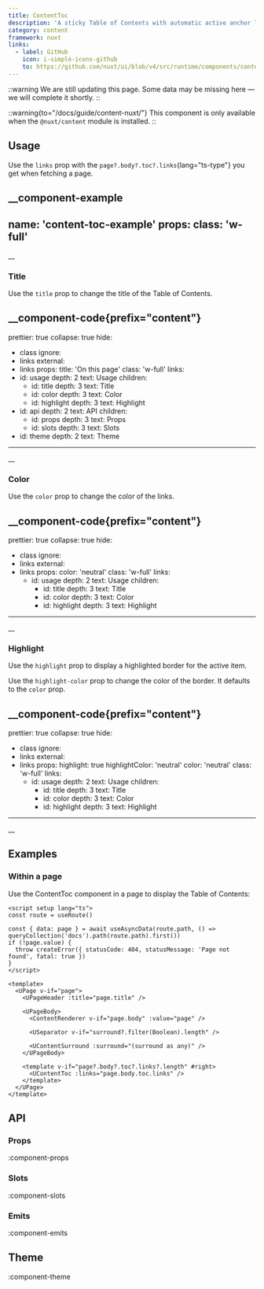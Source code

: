 ```yaml
---
title: ContentToc
description: 'A sticky Table of Contents with automatic active anchor link highlighting.'
category: content
framework: nuxt
links:
  - label: GitHub
    icon: i-simple-icons-github
    to: https://github.com/nuxt/ui/blob/v4/src/runtime/components/content/ContentToc.vue
---
```


::warning
We are still updating this page. Some data may be missing here — we will complete it shortly.
::

::warning{to="/docs/guide/content-nuxt/"}
This component is only available when the `@nuxt/content` module is installed.
::

## Usage

Use the `links` prop with the `page?.body?.toc?.links`{lang="ts-type"} you get when fetching a page.

__component-example
---
name: 'content-toc-example'
props:
  class: 'w-full'
---
__

### Title

Use the `title` prop to change the title of the Table of Contents.

__component-code{prefix="content"}
---
prettier: true
collapse: true
hide:
  - class
ignore:
  - links
external:
  - links
props:
  title: 'On this page'
  class: 'w-full'
  links:
  - id: usage
    depth: 2
    text: Usage
    children:
    - id: title
      depth: 3
      text: Title
    - id: color
      depth: 3
      text: Color
    - id: highlight
      depth: 3
      text: Highlight
  - id: api
    depth: 2
    text: API
    children:
    - id: props
      depth: 3
      text: Props
    - id: slots
      depth: 3
      text: Slots
  - id: theme
    depth: 2
    text: Theme
---
__

### Color

Use the `color` prop to change the color of the links.

__component-code{prefix="content"}
---
prettier: true
collapse: true
hide:
  - class
ignore:
  - links
external:
  - links
props:
  color: 'neutral'
  class: 'w-full'
  links:
    - id: usage
      depth: 2
      text: Usage
      children:
        - id: title
          depth: 3
          text: Title
        - id: color
          depth: 3
          text: Color
        - id: highlight
          depth: 3
          text: Highlight
---
__

### Highlight

Use the `highlight` prop to display a highlighted border for the active item.

Use the `highlight-color` prop to change the color of the border. It defaults to the `color` prop.

__component-code{prefix="content"}
---
prettier: true
collapse: true
hide:
  - class
ignore:
  - links
external:
  - links
props:
  highlight: true
  highlightColor: 'neutral'
  color: 'neutral'
  class: 'w-full'
  links:
    - id: usage
      depth: 2
      text: Usage
      children:
        - id: title
          depth: 3
          text: Title
        - id: color
          depth: 3
          text: Color
        - id: highlight
          depth: 3
          text: Highlight
---
__

## Examples

### Within a page

Use the ContentToc component in a page to display the Table of Contents:

```vue [pages/\[...slug\\].vue]{22-24}
<script setup lang="ts">
const route = useRoute()

const { data: page } = await useAsyncData(route.path, () => queryCollection('docs').path(route.path).first())
if (!page.value) {
  throw createError({ statusCode: 404, statusMessage: 'Page not found', fatal: true })
}
</script>

<template>
  <UPage v-if="page">
    <UPageHeader :title="page.title" />

    <UPageBody>
      <ContentRenderer v-if="page.body" :value="page" />

      <USeparator v-if="surround?.filter(Boolean).length" />

      <UContentSurround :surround="(surround as any)" />
    </UPageBody>

    <template v-if="page?.body?.toc?.links?.length" #right>
      <UContentToc :links="page.body.toc.links" />
    </template>
  </UPage>
</template>
```

## API

### Props

:component-props

### Slots

:component-slots

### Emits

:component-emits

## Theme

:component-theme

